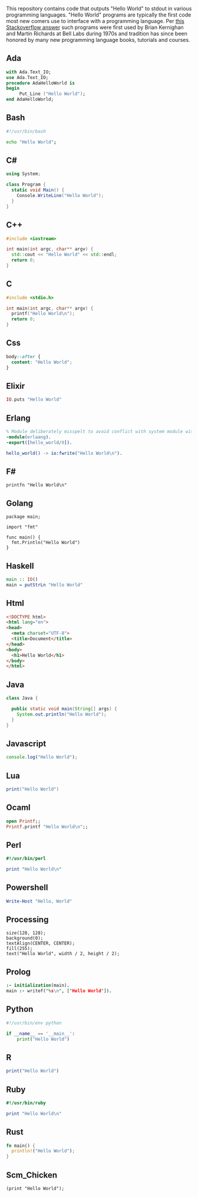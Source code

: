 
This repository contains code that outputs "Hello World" to stdout
in various programming languages.
"Hello World" programs are typically the first code most new comers
use to interface with a programming language. Per
[this Stackoverflow answer](https://stackoverflow.com/a/12785204)
such programs were first used by Brian Kernighan and Martin Richards
at Bell Labs during 1970s and tradition has since been honored by
many new programming language books, tutorials and courses.


Ada
-----
```ada
with Ada.Text_IO;
use Ada.Text_IO;
procedure AdaHelloWorld is
begin
     Put_Line ("Hello World");
end AdaHelloWorld;
```

Bash
-----
```bash
#!/usr/bin/bash

echo "Hello World";
```

C#
-----
```c#
using System;

class Program {
  static void Main() {
    Console.WriteLine("Hello World");
  }
}
```

C++
-----
```c++
#include <iostream>

int main(int argc, char** argv) {
  std::cout << "Hello World" << std::endl;
  return 0;
}
```

C
-----
```c
#include <stdio.h>

int main(int argc, char** argv) {
  printf("Hello World\n");
  return 0;
}
```

Css
-----
```css
body::after {
  content: "Hello World";
}
```

Elixir
-----
```elixir
IO.puts "Hello World"
```

Erlang
-----
```erlang
% Module deliberately misspelt to avoid conflict with system module with same
-module(erlaang).
-export([hello_world/0]).

hello_world() -> io:fwrite("Hello World\n").
```

F#
-----
```f#
printfn "Hello World\n"
```

Golang
-----
```golang
package main;

import "fmt"

func main() {
  fmt.Println("Hello World")
}
```

Haskell
-----
```haskell
main :: IO()
main = putStrLn "Hello World"
```

Html
-----
```html
<!DOCTYPE html>
<html lang="en">
<head>
  <meta charset="UTF-8">
  <title>Document</title>
</head>
<body>
  <h1>Hello World</h1>
</body>
</html>
```

Java
-----
```Java
class Java {

  public static void main(String[] args) {
    System.out.println("Hello World");
  }
}
```

Javascript
-----
```javascript
console.log("Hello World");
```

Lua
-----
```lua
print("Hello World")
```

Ocaml
-----
```ocaml
open Printf;;
Printf.printf "Hello World\n";;
```

Perl
-----
```perl
#!/usr/bin/perl

print "Hello World\n"
```

Powershell
-----
```powershell
Write-Host "Hello, World"
```

Processing
-----
```processing
size(128, 128);
background(0);
textAlign(CENTER, CENTER);
fill(255);
text("Hello World", width / 2, height / 2);
```

Prolog
-----
```prolog
:- initialization(main).
main :- writef("%s\n", ["Hello World"]).
```

Python
-----
```python
#!/usr/bin/env python

if __name__ == '__main__':
    print("Hello World")
```

R
-----
```r
print("Hello World")
```

Ruby
-----
```ruby
#!/usr/bin/ruby

print "Hello World\n"
```

Rust
-----
```rust
fn main() {
  println!("Hello World");
}
```

Scm_Chicken
-----
```SCM_Chicken
(print "Hello World");
```

